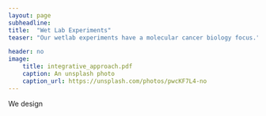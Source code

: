 ```yaml
---
layout: page
subheadline:
title:  "Wet Lab Experiments"
teaser: "Our wetlab experiments have a molecular cancer biology focus."

header: no
image:
    title: integrative_approach.pdf
    caption: An unsplash photo
    caption_url: https://unsplash.com/photos/pwcKF7L4-no
---
```

We design 
